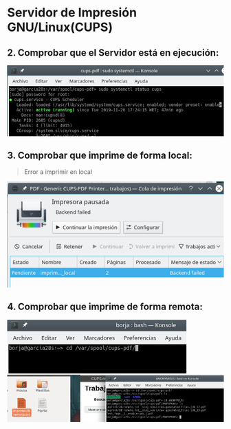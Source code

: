# Servidor de Impresión GNU/Linux(CUPS)

## 2. Comprobar que el Servidor está en ejecución:
![](img/1.png)

## 3. Comprobar que imprime de forma local:
> Error a  imprimir en local

![](img/4.png)


## 4. Comprobar que imprime de forma remota:
![](img/2.png)
![](img/3.png)
